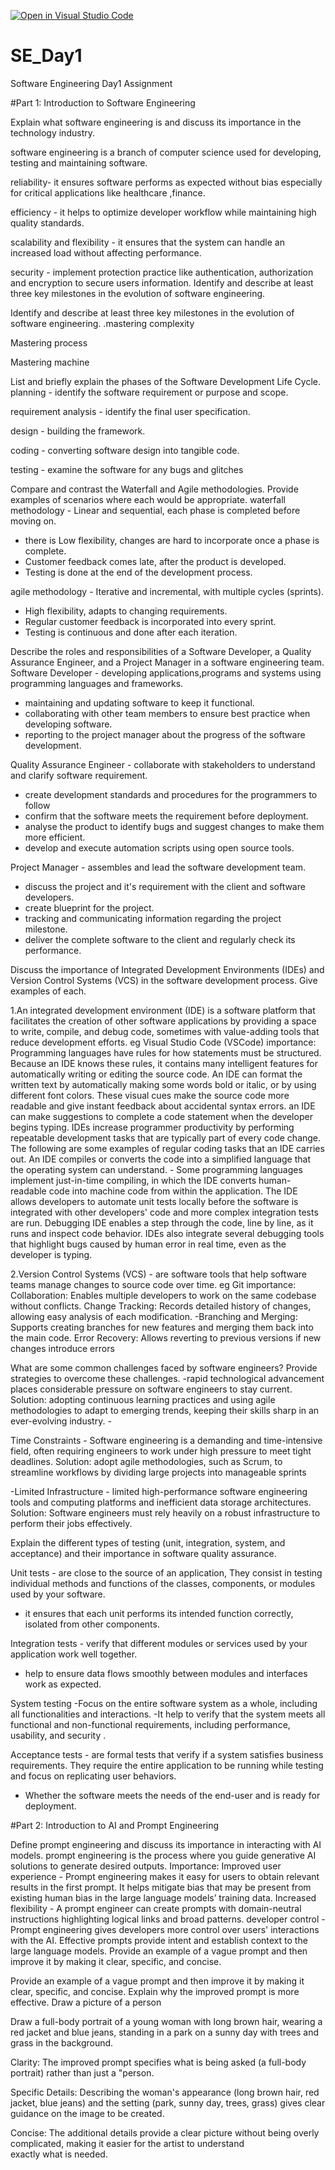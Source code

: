 [![Open in Visual Studio Code](https://classroom.github.com/assets/open-in-vscode-2e0aaae1b6195c2367325f4f02e2d04e9abb55f0b24a779b69b11b9e10269abc.svg)](https://classroom.github.com/online_ide?assignment_repo_id=18421983&assignment_repo_type=AssignmentRepo)
# SE_Day1
Software Engineering Day1 Assignment

#Part 1: Introduction to Software Engineering

Explain what software engineering is and discuss its importance in the technology industry.

software engineering is a branch of computer science used for developing, testing and maintaining software.

reliability- it ensures software performs as expected without bias especially for critical applications like healthcare ,finance.

efficiency - it helps to optimize developer workflow while maintaining high quality standards.

 scalability and flexibility - it ensures that the system can handle an increased load without affecting performance.

 security - implement protection practice like authentication, authorization and encryption to secure users information. Identify and describe at least three key milestones in the evolution of software engineering.


Identify and describe at least three key milestones in the evolution of software engineering.
.mastering complexity

Mastering process

Mastering machine



List and briefly explain the phases of the Software Development Life Cycle.
 planning - identify the software requirement or purpose and scope.

 requirement analysis - identify the final user specification.

design - building the framework.

coding - converting software design into tangible code.

 testing - examine the software for any bugs and glitches


Compare and contrast the Waterfall and Agile methodologies. Provide examples of scenarios where each would be appropriate.
waterfall methodology - Linear and sequential, each phase is completed before moving on.

- there is Low flexibility,
 changes are hard to incorporate once a phase is complete.
 - Customer feedback comes late, after the product is developed.
 - Testing is done at the end of the development process.


agile methodology - Iterative and incremental, with multiple cycles (sprints).

- High flexibility, adapts to changing requirements.
- Regular customer feedback is incorporated into every sprint.
- Testing is continuous and done after each iteration.

Describe the roles and responsibilities of a Software Developer, a Quality Assurance Engineer, and a Project Manager in a software engineering team.
Software Developer - developing applications,programs and systems using programming languages and frameworks.
 - maintaining and updating software to keep it functional.
 - collaborating with other team members to ensure best practice when developing software.
 - reporting to the project manager about the progress of the software development.

Quality Assurance Engineer - collaborate with stakeholders to understand and clarify software requirement.
 - create development standards and procedures for the programmers to follow
 - confirm that the software meets the requirement before deployment.
 - analyse the product to identify bugs and suggest changes to make them more efficient.
 - develop and execute automation scripts using open source tools.

Project Manager - assembles and lead the software development team.
 - discuss the project and it's requirement with the client and software developers.
 - create blueprint for the project.
 - tracking and communicating information regarding the project milestone.
 - deliver the complete software to the client and regularly check its performance.


Discuss the importance of Integrated Development Environments (IDEs) and Version Control Systems (VCS) in the software development process. Give examples of each.

1.An integrated development environment (IDE) is a software platform that facilitates the creation of other software applications by providing a space to write, compile, and debug code, sometimes with value-adding tools that reduce development efforts. eg Visual Studio Code (VSCode)
importance:
  Programming languages have rules for how statements must be structured. Because an IDE knows these rules, it contains many intelligent features for automatically writing or editing the source code.
  An IDE can format the written text by automatically making some words bold or italic, or by using different font colors. These visual cues make the source code more readable and give instant feedback about accidental     syntax errors.
  an IDE can make suggestions to complete a code statement when the developer begins typing.
  IDEs increase programmer productivity by performing repeatable development tasks that are typically part of every code change. The following are some examples of regular coding tasks that an IDE carries out.
  An IDE compiles or converts the code into a simplified language that the operating system can understand. - Some programming languages implement just-in-time compiling, in which the IDE converts human-readable code       into machine code from within the application.
  The IDE allows developers to automate unit tests locally before the software is integrated with other developers' code and more complex integration tests are run.
  Debugging IDE enables a step through the code, line by line, as it runs and inspect code behavior. IDEs also integrate several debugging tools that highlight bugs caused by human error in real time, even as the           developer is typing.

2.Version Control Systems (VCS) - are software tools that help software teams manage changes to source code over time. eg Git
importance:
 Collaboration: Enables multiple developers to work on the same codebase without conflicts.
 Change Tracking: Records detailed history of changes, allowing easy analysis of each modification.
-Branching and Merging: Supports creating branches for new features and merging them back into the main code.
 Error Recovery: Allows reverting to previous versions if new changes introduce errors

What are some common challenges faced by software engineers? Provide strategies to overcome these challenges.
-rapid technological advancement places considerable pressure on software engineers to stay current.
   Solution: adopting continuous learning practices and using agile methodologies to adapt to emerging trends, keeping their skills sharp in an ever-evolving industry. -

Time Constraints - Software engineering is a demanding and time-intensive field, often requiring engineers to work under high pressure to meet tight deadlines.
  Solution: adopt agile methodologies, such as Scrum, to streamline workflows by dividing large projects into manageable sprints

-Limited Infrastructure - limited high-performance software engineering tools and computing platforms and inefficient data storage architectures.
  Solution: Software engineers must rely heavily on a robust infrastructure to perform their jobs effectively.


Explain the different types of testing (unit, integration, system, and acceptance) and their importance in software quality assurance.

Unit tests - are close to the source of an application, They consist in testing individual methods and functions of the classes, components, or modules used by your software. 
  - it ensures that each unit performs its intended function correctly, isolated from other components.

 Integration tests - verify that different modules or services used by your application work well together.
  - help to ensure data flows smoothly between modules and interfaces work as expected.

 System testing -Focus on the entire software system as a whole, including all functionalities and interactions.
  -It help to verify that the system meets all functional and non-functional requirements, including performance, usability, and security .

Acceptance tests - are formal tests that verify if a system satisfies business requirements. They require the entire application to be running while testing and focus on replicating user behaviors.
  - Whether the software meets the needs of the end-user and is ready for deployment.


#Part 2: Introduction to AI and Prompt Engineering


Define prompt engineering and discuss its importance in interacting with AI models.
prompt engineering  is the process where you guide generative AI solutions to generate desired outputs.
  Importance:
    Improved user experience - Prompt engineering makes it easy for users to obtain relevant results in the first prompt. It helps mitigate bias that may be present from existing human bias in the large language models’       training data.
    Increased flexibility - A prompt engineer can create prompts with domain-neutral instructions highlighting logical links and broad patterns.
    developer control - Prompt engineering gives developers more control over users' interactions with the AI. Effective prompts provide intent and establish context to the large language models. Provide an example of a       vague prompt and then improve it by making it clear, specific, and concise.


Provide an example of a vague prompt and then improve it by making it clear, specific, and concise. Explain why the improved prompt is more effective.
Draw a picture of a person

Draw a full-body portrait of a young woman with long brown hair, wearing a red jacket and blue jeans, standing in a park on a sunny day with trees and grass in the background.

Clarity: The improved prompt specifies what is being asked (a full-body portrait) rather than just a "person.

Specific Details: Describing the woman's appearance (long brown hair, red jacket, blue jeans) and the setting (park, sunny day, trees, grass) gives clear guidance on the image to be created.

Concise: The additional details provide a clear picture without being overly complicated, making it easier for the artist to understand exactly what is needed.
